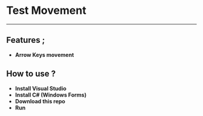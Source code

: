 # Test Movement
---
## Features ; </br>
- **Arrow Keys movement**</br>

## How to use ? </br>
- **Install Visual Studio**
- **Install C# (Windows Forms)**
- **Download this repo**
- **Run**</br>
